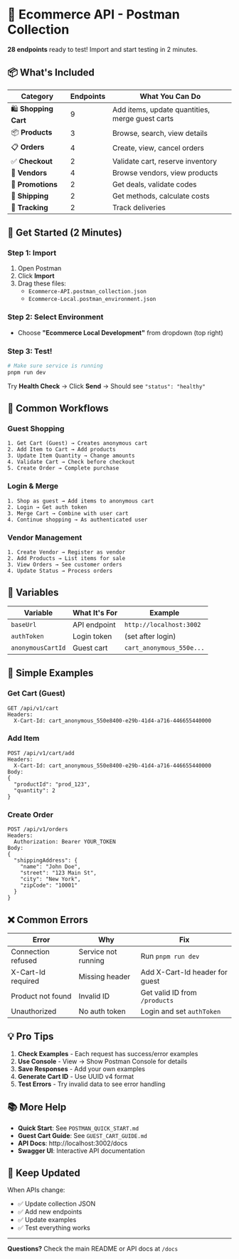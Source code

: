 # 🛒 Ecommerce API - Postman Collection

**28 endpoints** ready to test! Import and start testing in 2 minutes.

## 📦 What's Included

| Category             | Endpoints | What You Can Do                                 |
| -------------------- | --------- | ----------------------------------------------- |
| 🛍️ **Shopping Cart** | 9         | Add items, update quantities, merge guest carts |
| 📦 **Products**      | 3         | Browse, search, view details                    |
| 📋 **Orders**        | 4         | Create, view, cancel orders                     |
| ✅ **Checkout**      | 2         | Validate cart, reserve inventory                |
| 🏪 **Vendors**       | 4         | Browse vendors, view products                   |
| 🎁 **Promotions**    | 2         | Get deals, validate codes                       |
| 🚚 **Shipping**      | 2         | Get methods, calculate costs                    |
| 📍 **Tracking**      | 2         | Track deliveries                                |

## 🚀 Get Started (2 Minutes)

### Step 1: Import

1. Open Postman
2. Click **Import**
3. Drag these files:
   - `Ecommerce-API.postman_collection.json`
   - `Ecommerce-Local.postman_environment.json`

### Step 2: Select Environment

- Choose **"Ecommerce Local Development"** from dropdown (top right)

### Step 3: Test!

```bash
# Make sure service is running
pnpm run dev
```

Try **Health Check** → Click **Send** → Should see `"status": "healthy"`

## 🎯 Common Workflows

### Guest Shopping

```
1. Get Cart (Guest) → Creates anonymous cart
2. Add Item to Cart → Add products
3. Update Item Quantity → Change amounts
4. Validate Cart → Check before checkout
5. Create Order → Complete purchase
```

### Login & Merge

```
1. Shop as guest → Add items to anonymous cart
2. Login → Get auth token
3. Merge Cart → Combine with user cart
4. Continue shopping → As authenticated user
```

### Vendor Management

```
1. Create Vendor → Register as vendor
2. Add Products → List items for sale
3. View Orders → See customer orders
4. Update Status → Process orders
```

## 🔑 Variables

| Variable          | What It's For | Example                  |
| ----------------- | ------------- | ------------------------ |
| `baseUrl`         | API endpoint  | `http://localhost:3002`  |
| `authToken`       | Login token   | (set after login)        |
| `anonymousCartId` | Guest cart    | `cart_anonymous_550e...` |

## 📝 Simple Examples

### Get Cart (Guest)

```http
GET /api/v1/cart
Headers:
  X-Cart-Id: cart_anonymous_550e8400-e29b-41d4-a716-446655440000
```

### Add Item

```http
POST /api/v1/cart/add
Headers:
  X-Cart-Id: cart_anonymous_550e8400-e29b-41d4-a716-446655440000
Body:
{
  "productId": "prod_123",
  "quantity": 2
}
```

### Create Order

```http
POST /api/v1/orders
Headers:
  Authorization: Bearer YOUR_TOKEN
Body:
{
  "shippingAddress": {
    "name": "John Doe",
    "street": "123 Main St",
    "city": "New York",
    "zipCode": "10001"
  }
}
```

## ❌ Common Errors

| Error              | Why                 | Fix                            |
| ------------------ | ------------------- | ------------------------------ |
| Connection refused | Service not running | Run `pnpm run dev`             |
| X-Cart-Id required | Missing header      | Add X-Cart-Id header for guest |
| Product not found  | Invalid ID          | Get valid ID from `/products`  |
| Unauthorized       | No auth token       | Login and set `authToken`      |

## 💡 Pro Tips

1. **Check Examples** - Each request has success/error examples
2. **Use Console** - View → Show Postman Console for details
3. **Save Responses** - Add your own examples
4. **Generate Cart ID** - Use UUID v4 format
5. **Test Errors** - Try invalid data to see error handling

## 📚 More Help

- **Quick Start**: See `POSTMAN_QUICK_START.md`
- **Guest Cart Guide**: See `GUEST_CART_GUIDE.md`
- **API Docs**: http://localhost:3002/docs
- **Swagger UI**: Interactive API documentation

## 🔄 Keep Updated

When APIs change:

- ✅ Update collection JSON
- ✅ Add new endpoints
- ✅ Update examples
- ✅ Test everything works

---

**Questions?** Check the main README or API docs at `/docs`
